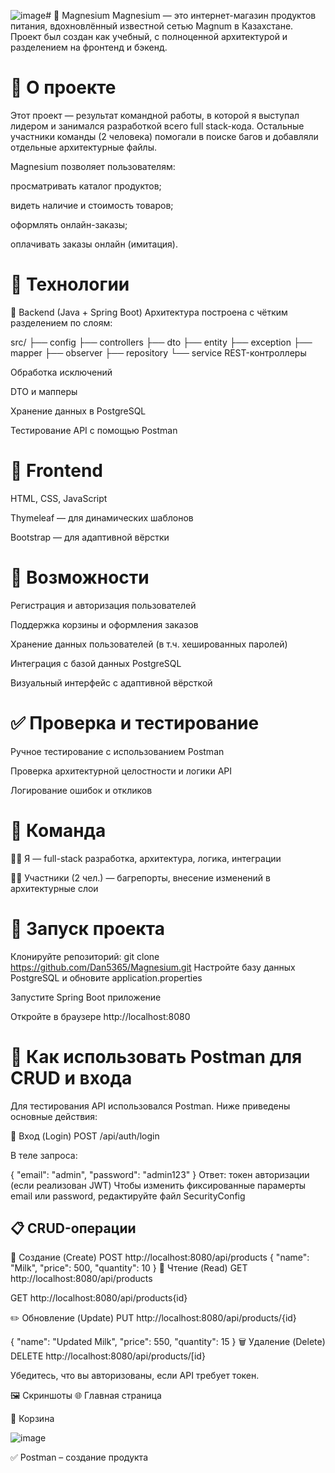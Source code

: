 ![image](https://github.com/user-attachments/assets/1d884598-e00d-4da8-ae9f-9ead80c22187)# 🛒 Magnesium
Magnesium — это интернет-магазин продуктов питания, вдохновлённый известной сетью Magnum в Казахстане. Проект был создан как учебный, с полноценной архитектурой и разделением на фронтенд и бэкенд.

# 📌 О проекте
Этот проект — результат командной работы, в которой я выступал лидером и занимался разработкой всего full stack-кода. Остальные участники команды (2 человека) помогали в поиске багов и добавляли отдельные архитектурные файлы.

Magnesium позволяет пользователям:

просматривать каталог продуктов;

видеть наличие и стоимость товаров;

оформлять онлайн-заказы;

оплачивать заказы онлайн (имитация).

# 🧠 Технологии
🔧 Backend (Java + Spring Boot)
Архитектура построена с чётким разделением по слоям:

src/
├── config
├── controllers
├── dto
├── entity
├── exception
├── mapper
├── observer
├── repository
└── service
REST-контроллеры

Обработка исключений

DTO и мапперы

Хранение данных в PostgreSQL

Тестирование API с помощью Postman

# 🎨 Frontend
HTML, CSS, JavaScript

Thymeleaf — для динамических шаблонов

Bootstrap — для адаптивной вёрстки

# 💼 Возможности
Регистрация и авторизация пользователей

Поддержка корзины и оформления заказов

Хранение данных пользователей (в т.ч. хешированных паролей)

Интеграция с базой данных PostgreSQL

Визуальный интерфейс с адаптивной вёрсткой

# ✅ Проверка и тестирование
Ручное тестирование с использованием Postman

Проверка архитектурной целостности и логики API

Логирование ошибок и откликов

# 👥 Команда
👨‍💻 Я — full-stack разработка, архитектура, логика, интеграции

👨‍🔧 Участники (2 чел.) — багрепорты, внесение изменений в архитектурные слои

# 🚀 Запуск проекта
Клонируйте репозиторий:
git clone https://github.com/Dan5365/Magnesium.git
Настройте базу данных PostgreSQL и обновите application.properties

Запустите Spring Boot приложение

Откройте в браузере http://localhost:8080

# 🧪 Как использовать Postman для CRUD и входа
Для тестирования API использовался Postman. Ниже приведены основные действия:

🔐 Вход (Login)
POST /api/auth/login

В теле запроса:

{
  "email": "admin", 
  "password": "admin123"
}
Ответ: токен авторизации (если реализован JWT)
Чтобы изменить фиксированные парамерты email или password, редактируйте файл SecurityConfig

## 📋 CRUD-операции
📍 Создание (Create)
POST http://localhost:8080/api/products
{
  "name": "Milk",
  "price": 500,
  "quantity": 10
}
📖 Чтение (Read)
GET http://localhost:8080/api/products

GET http://localhost:8080/api/products{id}

✏️ Обновление (Update)
PUT http://localhost:8080/api/products/{id}

{
  "name": "Updated Milk",
  "price": 550,
  "quantity": 15
}
🗑️ Удаление (Delete)
DELETE http://localhost:8080/api/products/[id}

Убедитесь, что вы авторизованы, если API требует токен.

🖼️ Скриншоты
🌐 Главная страница

🛒 Корзина

![image](https://github.com/user-attachments/assets/ac1ff378-d09e-4f01-821b-c1390fb793aa)



✅ Postman – создание продукта



